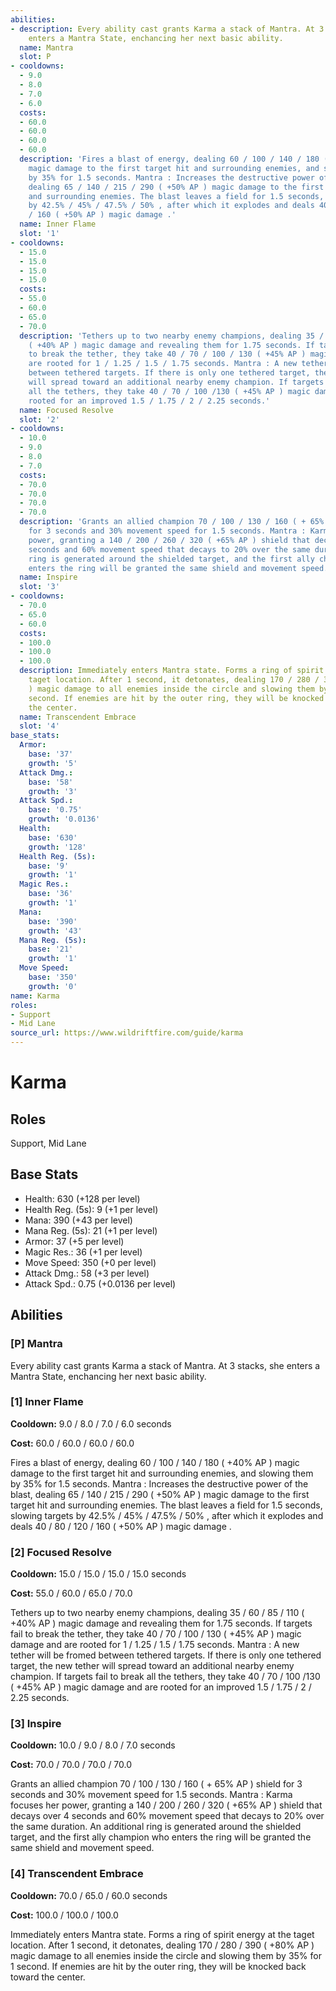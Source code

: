 ```yaml
---
abilities:
- description: Every ability cast grants Karma a stack of Mantra. At 3 stacks, she
    enters a Mantra State, enchancing her next basic ability.
  name: Mantra
  slot: P
- cooldowns:
  - 9.0
  - 8.0
  - 7.0
  - 6.0
  costs:
  - 60.0
  - 60.0
  - 60.0
  - 60.0
  description: 'Fires a blast of energy, dealing 60 / 100 / 140 / 180 ( +40% AP )
    magic damage to the first target hit and surrounding enemies, and slowing them
    by 35% for 1.5 seconds. Mantra : Increases the destructive power of the blast,
    dealing 65 / 140 / 215 / 290 ( +50% AP ) magic damage to the first target hit
    and surrounding enemies. The blast leaves a field for 1.5 seconds, slowing targets
    by 42.5% / 45% / 47.5% / 50% , after which it explodes and deals 40 / 80 / 120
    / 160 ( +50% AP ) magic damage .'
  name: Inner Flame
  slot: '1'
- cooldowns:
  - 15.0
  - 15.0
  - 15.0
  - 15.0
  costs:
  - 55.0
  - 60.0
  - 65.0
  - 70.0
  description: 'Tethers up to two nearby enemy champions, dealing 35 / 60 / 85 / 110
    ( +40% AP ) magic damage and revealing them for 1.75 seconds. If targets fail
    to break the tether, they take 40 / 70 / 100 / 130 ( +45% AP ) magic damage and
    are rooted for 1 / 1.25 / 1.5 / 1.75 seconds. Mantra : A new tether will be fromed
    between tethered targets. If there is only one tethered target, the new tether
    will spread toward an additional nearby enemy champion. If targets fail to break
    all the tethers, they take 40 / 70 / 100 /130 ( +45% AP ) magic damage and are
    rooted for an improved 1.5 / 1.75 / 2 / 2.25 seconds.'
  name: Focused Resolve
  slot: '2'
- cooldowns:
  - 10.0
  - 9.0
  - 8.0
  - 7.0
  costs:
  - 70.0
  - 70.0
  - 70.0
  - 70.0
  description: 'Grants an allied champion 70 / 100 / 130 / 160 ( + 65% AP ) shield
    for 3 seconds and 30% movement speed for 1.5 seconds. Mantra : Karma focuses her
    power, granting a 140 / 200 / 260 / 320 ( +65% AP ) shield that decays over 4
    seconds and 60% movement speed that decays to 20% over the same duration. An additional
    ring is generated around the shielded target, and the first ally champion who
    enters the ring will be granted the same shield and movement speed.'
  name: Inspire
  slot: '3'
- cooldowns:
  - 70.0
  - 65.0
  - 60.0
  costs:
  - 100.0
  - 100.0
  - 100.0
  description: Immediately enters Mantra state. Forms a ring of spirit energy at the
    taget location. After 1 second, it detonates, dealing 170 / 280 / 390 ( +80% AP
    ) magic damage to all enemies inside the circle and slowing them by 35% for 1
    second. If enemies are hit by the outer ring, they will be knocked back toward
    the center.
  name: Transcendent Embrace
  slot: '4'
base_stats:
  Armor:
    base: '37'
    growth: '5'
  Attack Dmg.:
    base: '58'
    growth: '3'
  Attack Spd.:
    base: '0.75'
    growth: '0.0136'
  Health:
    base: '630'
    growth: '128'
  Health Reg. (5s):
    base: '9'
    growth: '1'
  Magic Res.:
    base: '36'
    growth: '1'
  Mana:
    base: '390'
    growth: '43'
  Mana Reg. (5s):
    base: '21'
    growth: '1'
  Move Speed:
    base: '350'
    growth: '0'
name: Karma
roles:
- Support
- Mid Lane
source_url: https://www.wildriftfire.com/guide/karma
---
```


# Karma

## Roles

Support, Mid Lane

## Base Stats

- Health: 630 (+128 per level)
- Health Reg. (5s): 9 (+1 per level)
- Mana: 390 (+43 per level)
- Mana Reg. (5s): 21 (+1 per level)
- Armor: 37 (+5 per level)
- Magic Res.: 36 (+1 per level)
- Move Speed: 350 (+0 per level)
- Attack Dmg.: 58 (+3 per level)
- Attack Spd.: 0.75 (+0.0136 per level)

## Abilities

### [P] Mantra

Every ability cast grants Karma a stack of Mantra. At 3 stacks, she enters a Mantra State, enchancing her next basic ability.

### [1] Inner Flame

**Cooldown:** 9.0 / 8.0 / 7.0 / 6.0 seconds

**Cost:** 60.0 / 60.0 / 60.0 / 60.0

Fires a blast of energy, dealing 60 / 100 / 140 / 180 ( +40% AP ) magic damage to the first target hit and surrounding enemies, and slowing them by 35% for 1.5 seconds. Mantra : Increases the destructive power of the blast, dealing 65 / 140 / 215 / 290 ( +50% AP ) magic damage to the first target hit and surrounding enemies. The blast leaves a field for 1.5 seconds, slowing targets by 42.5% / 45% / 47.5% / 50% , after which it explodes and deals 40 / 80 / 120 / 160 ( +50% AP ) magic damage .

### [2] Focused Resolve

**Cooldown:** 15.0 / 15.0 / 15.0 / 15.0 seconds

**Cost:** 55.0 / 60.0 / 65.0 / 70.0

Tethers up to two nearby enemy champions, dealing 35 / 60 / 85 / 110 ( +40% AP ) magic damage and revealing them for 1.75 seconds. If targets fail to break the tether, they take 40 / 70 / 100 / 130 ( +45% AP ) magic damage and are rooted for 1 / 1.25 / 1.5 / 1.75 seconds. Mantra : A new tether will be fromed between tethered targets. If there is only one tethered target, the new tether will spread toward an additional nearby enemy champion. If targets fail to break all the tethers, they take 40 / 70 / 100 /130 ( +45% AP ) magic damage and are rooted for an improved 1.5 / 1.75 / 2 / 2.25 seconds.

### [3] Inspire

**Cooldown:** 10.0 / 9.0 / 8.0 / 7.0 seconds

**Cost:** 70.0 / 70.0 / 70.0 / 70.0

Grants an allied champion 70 / 100 / 130 / 160 ( + 65% AP ) shield for 3 seconds and 30% movement speed for 1.5 seconds. Mantra : Karma focuses her power, granting a 140 / 200 / 260 / 320 ( +65% AP ) shield that decays over 4 seconds and 60% movement speed that decays to 20% over the same duration. An additional ring is generated around the shielded target, and the first ally champion who enters the ring will be granted the same shield and movement speed.

### [4] Transcendent Embrace

**Cooldown:** 70.0 / 65.0 / 60.0 seconds

**Cost:** 100.0 / 100.0 / 100.0

Immediately enters Mantra state. Forms a ring of spirit energy at the taget location. After 1 second, it detonates, dealing 170 / 280 / 390 ( +80% AP ) magic damage to all enemies inside the circle and slowing them by 35% for 1 second. If enemies are hit by the outer ring, they will be knocked back toward the center.

